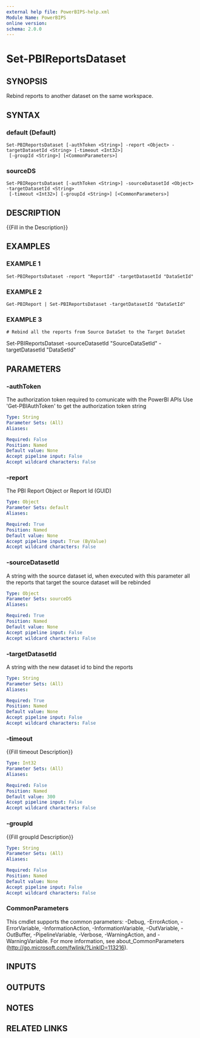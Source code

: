 ```yaml
---
external help file: PowerBIPS-help.xml
Module Name: PowerBIPS
online version:
schema: 2.0.0
---
```


# Set-PBIReportsDataset

## SYNOPSIS
Rebind reports to another dataset on the same workspace.

## SYNTAX

### default (Default)
```
Set-PBIReportsDataset [-authToken <String>] -report <Object> -targetDatasetId <String> [-timeout <Int32>]
 [-groupId <String>] [<CommonParameters>]
```

### sourceDS
```
Set-PBIReportsDataset [-authToken <String>] -sourceDatasetId <Object> -targetDatasetId <String>
 [-timeout <Int32>] [-groupId <String>] [<CommonParameters>]
```

## DESCRIPTION
{{Fill in the Description}}

## EXAMPLES

### EXAMPLE 1
```
Set-PBIReportsDataset -report "ReportId" -targetDatasetId "DataSetId"
```

### EXAMPLE 2
```
Get-PBIReport | Set-PBIReportsDataset -targetDatasetId "DataSetId"
```

### EXAMPLE 3
```
# Rebind all the reports from Source DataSet to the Target DataSet
```

Set-PBIReportsDataset -sourceDatasetId "SourceDataSetId" -targetDatasetId "DataSetId"

## PARAMETERS

### -authToken
The authorization token required to comunicate with the PowerBI APIs
Use 'Get-PBIAuthToken' to get the authorization token string

```yaml
Type: String
Parameter Sets: (All)
Aliases:

Required: False
Position: Named
Default value: None
Accept pipeline input: False
Accept wildcard characters: False
```

### -report
The PBI Report Object or Report Id (GUID)

```yaml
Type: Object
Parameter Sets: default
Aliases:

Required: True
Position: Named
Default value: None
Accept pipeline input: True (ByValue)
Accept wildcard characters: False
```

### -sourceDatasetId
A string with the source dataset id, when executed with this parameter all the reports that target the source dataset will be rebinded

```yaml
Type: Object
Parameter Sets: sourceDS
Aliases:

Required: True
Position: Named
Default value: None
Accept pipeline input: False
Accept wildcard characters: False
```

### -targetDatasetId
A string with the new dataset id to bind the reports

```yaml
Type: String
Parameter Sets: (All)
Aliases:

Required: True
Position: Named
Default value: None
Accept pipeline input: False
Accept wildcard characters: False
```

### -timeout
{{Fill timeout Description}}

```yaml
Type: Int32
Parameter Sets: (All)
Aliases:

Required: False
Position: Named
Default value: 300
Accept pipeline input: False
Accept wildcard characters: False
```

### -groupId
{{Fill groupId Description}}

```yaml
Type: String
Parameter Sets: (All)
Aliases:

Required: False
Position: Named
Default value: None
Accept pipeline input: False
Accept wildcard characters: False
```

### CommonParameters
This cmdlet supports the common parameters: -Debug, -ErrorAction, -ErrorVariable, -InformationAction, -InformationVariable, -OutVariable, -OutBuffer, -PipelineVariable, -Verbose, -WarningAction, and -WarningVariable.
For more information, see about_CommonParameters (http://go.microsoft.com/fwlink/?LinkID=113216).

## INPUTS

## OUTPUTS

## NOTES

## RELATED LINKS
